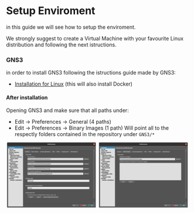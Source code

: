 # Setup Enviroment

in this guide we will see how to setup the enviroment.

We strongly suggest to create a Virtual Machine with your favourite Linux distribution and following the next istructions.

### GNS3

in order to install GNS3 following the istructions guide made by GNS3:
- [Installation for Linux](https://docs.gns3.com/docs/getting-started/installation/linux/) (this will also install Docker)

#### After installation

Opening GNS3 and make sure that all paths under:
- Edit -> Preferences -> General (4 paths)
- Edit -> Preferences -> Binary Images (1 path) 
Will point all to the respectly folders contained in the repository under `GNS3/*`

<img src="./images/paths-general.png" alt="Paths of General Preferences" style="width:49%"/>
<img src="./images/paths-binary-images.png" alt="Paths of Binary Images Preferences" style="width:49%"/>



